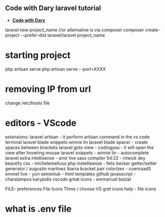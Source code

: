## Code with Dary laravel tutorial

- **[Code with Dary](https://www.youtube.com/watch?v=376vZ1wNYPA)**

laravel new project_name
//or alternative is via composer
composer create-project --prefer-dist laravel/laravel project_name

# starting project
php artisan serve
php artisan serve --port=XXXX

# removing IP from url
change /etc/hosts file

# editors - VScode
extensions:
laravel artisan - it perform artisan command in the vs code terminal
laravel blade snippets winnie lin
laravel blade spacer - create spaces between brackets
laravel goto view - codingyou - it will open the view after hovering mouse
laravel snippets - winnie lin - autocomplete
laravel extra intellisense - amir
live sass compiler 54:22 - ritwick dey
beautify css - michelemelluso
php instellisense - felix becker
getter/setter generator / augustin martinez ibarra
bracket pair colorizes - coenraadS
emmet live - yuri semeniuk - html templates
github
javasscript - charalampos karypidis
vscode great icons - emmanuel beziat

FILE- preferences File Icons Thme / choose VS gret icons
help - file icons

# what is .env file


